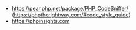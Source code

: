 - https://pear.php.net/package/PHP_CodeSniffer/ (https://phptherightway.com/#code_style_guide)
- https://phpinsights.com
